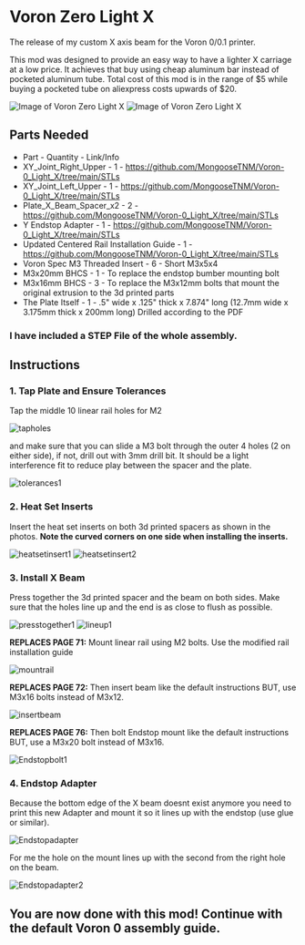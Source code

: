 # Voron Zero Light X

The release of my custom X axis beam for the Voron 0/0.1 printer.

This mod was designed to provide an easy way to have a lighter X carriage at a low price. It achieves that buy using cheap aluminum bar instead of pocketed aluminum tube. Total cost of this mod is in the range of $5 while buying a pocketed tube on aliexpress costs upwards of $20.

![Image of Voron Zero Light X](https://cdn.discordapp.com/attachments/635687829254701107/1047738704229306418/image.png)
![Image of Voron Zero Light X](https://cdn.discordapp.com/attachments/604735153092165642/1047746389897129994/image.png)


## Parts Needed
- Part - Quantity - Link/Info
- XY_Joint_Right_Upper - 1 - https://github.com/MongooseTNM/Voron-0_Light_X/tree/main/STLs
- XY_Joint_Left_Upper - 1 - https://github.com/MongooseTNM/Voron-0_Light_X/tree/main/STLs
- Plate_X_Beam_Spacer_x2 - 2 - https://github.com/MongooseTNM/Voron-0_Light_X/tree/main/STLs
- Y Endstop Adapter - 1 - https://github.com/MongooseTNM/Voron-0_Light_X/tree/main/STLs
- Updated Centered Rail Installation Guide - 1 - https://github.com/MongooseTNM/Voron-0_Light_X/tree/main/STLs
- Voron Spec M3 Threaded Insert - 6 - Short M3x5x4
- M3x20mm BHCS - 1 - To replace the endstop bumber mounting bolt
- M3x16mm BHCS - 3 - To replace the M3x12mm bolts that mount the original extrusion to the 3d printed parts
- The Plate Itself - 1 - .5" wide x .125" thick x 7.874" long (12.7mm wide x 3.175mm thick x 200mm long) Drilled according to the PDF

### I have included a STEP File of the whole assembly.


## Instructions

### 1. Tap Plate and Ensure Tolerances

Tap the middle 10 linear rail holes for M2

![tapholes](https://cdn.discordapp.com/attachments/604735153092165642/1047755970836713492/image.png)

and make sure that you can slide a M3 bolt through the outer 4 holes (2 on either side), if not, drill out with 3mm drill bit. It should be a light interference fit to reduce play between the spacer and the plate.

![tolerances1](https://cdn.discordapp.com/attachments/604735153092165642/1047756844728332378/image.png)

### 2. Heat Set Inserts

Insert the heat set inserts on both 3d printed spacers as shown in the photos. **Note the curved corners on one side when installing the inserts.**

![heatsetinsert1](https://cdn.discordapp.com/attachments/604735153092165642/1047754401936330813/image.png)
![heatsetinsert2](https://cdn.discordapp.com/attachments/604735153092165642/1047754402250891264/image.png)

### 3. Install X Beam

Press together the 3d printed spacer and the beam on both sides. Make sure that the holes line up and the end is as close to flush as possible.

![presstogether1](https://cdn.discordapp.com/attachments/604735153092165642/1048020484190646382/image.png)
![lineup1](https://cdn.discordapp.com/attachments/604735153092165642/1048020099774300170/image.png)

**REPLACES PAGE 71:**
Mount linear rail using M2 bolts. Use the modified rail installation guide

![mountrail](https://cdn.discordapp.com/attachments/604735153092165642/1048026218194280550/Screenshot_2022-12-01_155843.png)

**REPLACES PAGE 72:**
Then insert beam like the default instructions BUT, use M3x16 bolts instead of M3x12.

![insertbeam](https://cdn.discordapp.com/attachments/604735153092165642/1048022292011159622/image_1.png)

**REPLACES PAGE 76:**
Then bolt Endstop mount like the default instructions BUT, use a M3x20 bolt instead of M3x16.

![Endstopbolt1](https://cdn.discordapp.com/attachments/604735153092165642/1048024315968360508/image_2.png)

### 4. Endstop Adapter

Because the bottom edge of the X beam doesnt exist anymore you need to print this new Adapter and mount it so it lines up with the endstop (use glue or similar).

![Endstopadapter](https://cdn.discordapp.com/attachments/604735153092165642/1048034720266584114/image.png)

For me the hole on the mount lines up with the second from the right hole on the beam.

![Endstopadapter2](https://cdn.discordapp.com/attachments/604735153092165642/1048034719931047958/image.png)

## You are now done with this mod! Continue with the default Voron 0 assembly guide.
